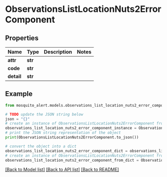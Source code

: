 # ObservationsListLocationNuts2ErrorComponent


## Properties

Name | Type | Description | Notes
------------ | ------------- | ------------- | -------------
**attr** | **str** |  | 
**code** | **str** |  | 
**detail** | **str** |  | 

## Example

```python
from mosquito_alert.models.observations_list_location_nuts2_error_component import ObservationsListLocationNuts2ErrorComponent

# TODO update the JSON string below
json = "{}"
# create an instance of ObservationsListLocationNuts2ErrorComponent from a JSON string
observations_list_location_nuts2_error_component_instance = ObservationsListLocationNuts2ErrorComponent.from_json(json)
# print the JSON string representation of the object
print(ObservationsListLocationNuts2ErrorComponent.to_json())

# convert the object into a dict
observations_list_location_nuts2_error_component_dict = observations_list_location_nuts2_error_component_instance.to_dict()
# create an instance of ObservationsListLocationNuts2ErrorComponent from a dict
observations_list_location_nuts2_error_component_from_dict = ObservationsListLocationNuts2ErrorComponent.from_dict(observations_list_location_nuts2_error_component_dict)
```
[[Back to Model list]](../README.md#documentation-for-models) [[Back to API list]](../README.md#documentation-for-api-endpoints) [[Back to README]](../README.md)



